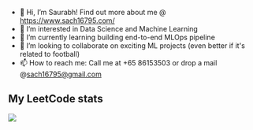 - 👋 Hi, I’m Saurabh! Find out more about me @ https://www.sach16795.com/ 
- 👀 I’m interested in Data Science and Machine Learning
- 🌱 I’m currently learning building end-to-end MLOps pipeline
- 💞️ I’m looking to collaborate on exciting ML projects (even better if it's related to football)
- 📫 How to reach me: Call me at +65 86153503 or drop a mail @sach16795@gmail.com

<!---
sach16795/sach16795 is a ✨ special ✨ repository because its `README.md` (this file) appears on your GitHub profile.
You can click the Preview link to take a look at your changes.
--->

## My LeetCode stats
![](https://leetcode-badge-sage.vercel.app/badge/rushabhtike?theme=dark&bgColor=282828)
